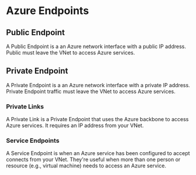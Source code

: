 # Azure Endpoints

## Public Endpoint
A Public Endpoint is a an Azure network interface with a public IP address. Public must leave the VNet to access Azure services. 

## Private Endpoint
A Private Endpoint is a an Azure network interface with a private IP address. Private Endpoint traffic must leave the VNet to access Azure services. 

### Private Links  
A Private Link is a Private Endpoint that uses the Azure backbone to access Azure services. It requires an IP address from your VNet. 

### Service Endpoints  
A Service Endpoint is when an Azure service has been configured to accept connects from your VNet. They're useful when more than one person or resource (e.g., virtual machine) needs to access an Azure service. 